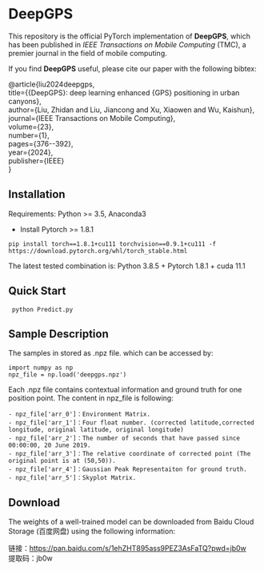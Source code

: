 # DeepGPS
This repository is the official PyTorch implementation of **DeepGPS**, which has been published in _IEEE Transactions on Mobile Computing_ (TMC), a premier journal in the field of mobile computing. <br>

If you find **DeepGPS** useful, please cite our paper with the following bibtex:<br>

@article{liu2024deepgps,<br>
  title={{DeepGPS}: deep learning enhanced {GPS} positioning in urban canyons},<br>
  author={Liu, Zhidan and Liu, Jiancong and Xu, Xiaowen and Wu, Kaishun},<br>
  journal={IEEE Transactions on Mobile Computing},<br>
  volume={23},<br>
  number={1},<br>
  pages={376--392},<br>
  year={2024},<br>
  publisher={IEEE}<br>
}<br>

## Installation
Requirements: Python >= 3.5, Anaconda3
- Install Pytorch >= 1.8.1

` pip install torch==1.8.1+cu111 torchvision==0.9.1+cu111 -f https://download.pytorch.org/whl/torch_stable.html
`

The latest tested combination is: Python 3.8.5 + Pytorch 1.8.1 + cuda 11.1


## Quick Start
` 
python Predict.py
`

## Sample Description
The samples in stored as .npz file. which can be accessed by:
```
import numpy as np
npz_file = np.load('deepgps.npz')
```
Each .npz file contains contextual information and ground truth for one position point. The content in npz_file is following:
```
- npz_file['arr_0']：Environment Matrix.
- npz_file['arr_1']：Four float number. (corrected latitude,corrected longitude, original latitude, original longitude)
- npz_file['arr_2']：The number of seconds that have passed since 00:00:00, 20 June 2019.
- npz_file['arr_3']：The relative coordinate of corrected point (The original point is at (50,50)).
- npz_file['arr_4']：Gaussian Peak Representaiton for ground truth.
- npz_file['arr_5']：Skyplot Matrix.
```

## Download
The weights of a well-trained model can be downloaded from Baidu Cloud Storage (百度网盘) using the following information:<br>

链接：https://pan.baidu.com/s/1ehZHT895ass9PEZ3AsFaTQ?pwd=jb0w<br>
提取码：jb0w<br>


